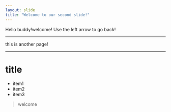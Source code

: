 ```yaml
---
layout: slide
title: "Welcome to our second slide!"
---
```

Hello buddy!welcome!
Use the left arrow to go back!

---

this is another page!

---

# title
- item1
- item2
- item3

> welcome
